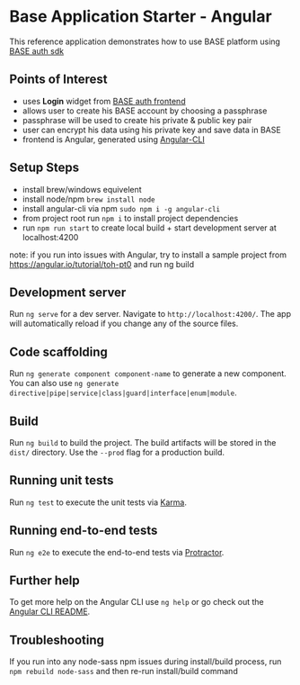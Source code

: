 # Base Application Starter - Angular

This reference application demonstrates how to use BASE platform using [BASE auth sdk](https://github.com/bitclave/base-auth-sdk)

## Points of Interest
- uses **Login** widget from [BASE auth frontend](https://github.com/bitclave/base-auth-frontend)
- allows user to create his BASE account by choosing a passphrase
- passphrase will be used to create his private & public key pair
- user can encrypt his data using his private key and save data in BASE
- frontend is Angular, generated using [Angular-CLI](https://github.com/angular/angular-cli)

## Setup Steps
- install brew/windows equivelent
- install node/npm ```brew install node```
- install angular-cli via npm ```sudo npm i -g angular-cli```
- from project root run ```npm i``` to install project dependencies
- run ```npm run start``` to create local build + start development server at localhost:4200

note: if you run into issues with Angular, try to install a sample project from https://angular.io/tutorial/toh-pt0 and run ng build
## Development server

Run `ng serve` for a dev server. Navigate to `http://localhost:4200/`. The app will automatically reload if you change any of the source files.

## Code scaffolding

Run `ng generate component component-name` to generate a new component. You can also use `ng generate directive|pipe|service|class|guard|interface|enum|module`.

## Build

Run `ng build` to build the project. The build artifacts will be stored in the `dist/` directory. Use the `--prod` flag for a production build.

## Running unit tests

Run `ng test` to execute the unit tests via [Karma](https://karma-runner.github.io).

## Running end-to-end tests

Run `ng e2e` to execute the end-to-end tests via [Protractor](http://www.protractortest.org/).

## Further help

To get more help on the Angular CLI use `ng help` or go check out the [Angular CLI README](https://github.com/angular/angular-cli/blob/master/README.md).

## Troubleshooting

If you run into any node-sass npm issues during install/build process, run ```npm rebuild node-sass``` and then re-run install/build command
